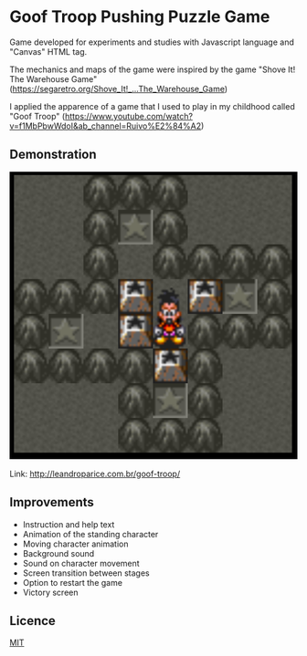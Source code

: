 # Goof Troop Pushing Puzzle Game

Game developed for experiments and studies with Javascript language and "Canvas" HTML tag.

The mechanics and maps of the game were inspired by the game "Shove It! The Warehouse Game" (https://segaretro.org/Shove_It!_...The_Warehouse_Game)

I applied the apparence of a game that I used to play in my childhood called "Goof Troop" (https://www.youtube.com/watch?v=f1MbPbwWdoI&ab_channel=Ruivo%E2%84%A2)

## Demonstration

![alt text](https://github.com/leandro-parice/goof-troop-pushing-puzzle-game/blob/master/screenshots/screenshot-1.png?raw=true)

Link: http://leandroparice.com.br/goof-troop/

## Improvements

- Instruction and help text
- Animation of the standing character
- Moving character animation
- Background sound
- Sound on character movement
- Screen transition between stages
- Option to restart the game
- Victory screen

## Licence

[MIT](https://choosealicense.com/licenses/mit/)
